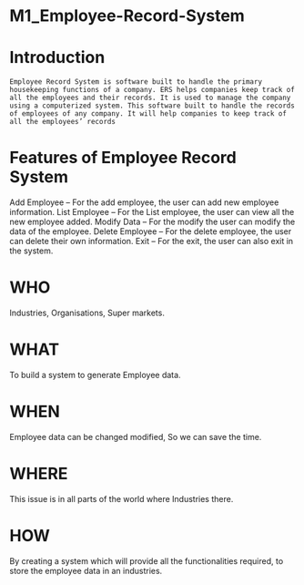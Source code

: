 # M1_Employee-Record-System

# Introduction
	Employee Record System is software built to handle the primary housekeeping functions of a company. ERS helps companies keep track of all the employees and their records. It is used to manage the company using a computerized system. This software built to handle the records of employees of any company. It will help companies to keep track of all the employees’ records



# Features of Employee Record System 
Add Employee – For the add employee, the user can add new employee information.
List Employee – For the List employee, the user can view all the new employee added.
Modify Data – For the modify the user can modify the data of the employee.
Delete Employee – For the delete employee, the user can delete their own information.
Exit – For the exit, the user can also exit in the system.


# WHO
Industries, Organisations, Super markets.

# WHAT
To build a system to generate Employee data.

# WHEN
Employee data can be changed modified, So we can save the time.

# WHERE
This issue is in all parts of the world where  Industries there.


# HOW
By creating a system which will provide all the functionalities required, to store the employee data in an industries.



